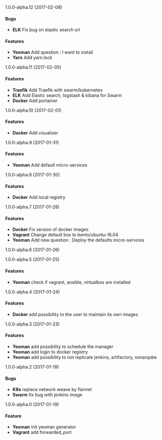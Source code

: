 <a name="1.0.0-alpha.12"></a>
1.0.0-alpha.12  (2017-02-08)

#### Bugs
* **ELK** Fix bug on elastic search url

#### Features
* **Yeoman** Add question : I want to install
* **Yarn** Add yarn.lock

<a name="1.0.0-alpha.11"></a>
1.0.0-alpha.11  (2017-02-05)

#### Features
* **Traefik** Add Traefik with swarm/kubernetes
* **ELK** Add Elastic search, logstash & kibana for Swarm
* **Docker** Add portainer

<a name="1.0.0-alpha.10"></a>
1.0.0-alpha.10  (2017-02-01)

#### Features
* **Docker** Add visualizer

<a name="1.0.0-alpha.9"></a>
1.0.0-alpha.9  (2017-01-31)

#### Features
* **Yeoman** Add default micro-services

<a name="1.0.0-alpha.8"></a>
1.0.0-alpha.8  (2017-01-30)

#### Features
* **Docker** Add local registry

<a name="1.0.0-alpha.7"></a>
1.0.0-alpha.7  (2017-01-28)

#### Features
* **Docker** Fix version of docker images
* **Vagrant** Change default box to bento/ubuntu-16.04
* **Yeoman** Add new question : Deploy the defaults micro-services

<a name="1.0.0-alpha.6"></a>
1.0.0-alpha.6  (2017-01-26)

<a name="1.0.0-alpha.5"></a>
1.0.0-alpha.5  (2017-01-25)

#### Features
* **Yeoman** check if vagrant, ansible, virtualbox are installed

<a name="1.0.0-alpha.4"></a>
1.0.0-alpha.4  (2017-01-24)

#### Features
* **Docker** add possibility to the user to maintain its own images

<a name="1.0.0-alpha.3"></a>
1.0.0-alpha.3  (2017-01-23)

#### Features
* **Yeoman** add possibility to schedule the manager
* **Yeoman** add login to docker registry
* **Yeoman** add possibility to not replicate jenkins, artifactory, sonarqube


<a name="1.0.0-alpha.2"></a>
1.0.0-alpha.2  (2017-01-19)

#### Bugs

* **K8s** replace network weave by flannel 
* **Swarm** fix bug with jenkins image

<a name="1.0.0-alpha.0"></a>
1.0.0-alpha.0  (2017-01-19)

#### Feature

* **Yeoman** init yeoman generator
* **Vagrant** add forwarded_port
